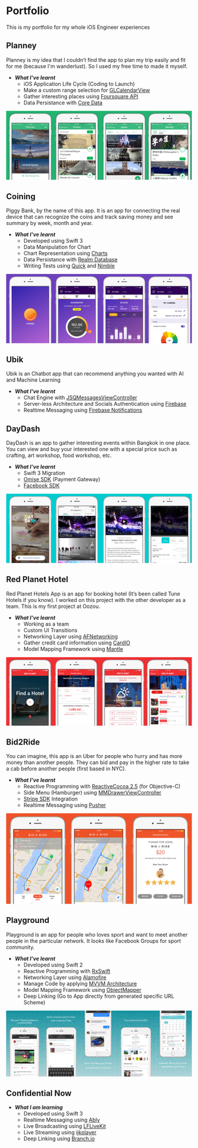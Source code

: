 # Portfolio
This is my portfolio for my whole iOS Engineer experiences

## Planney
Planney is my idea that I couldn’t find the app to plan my trip easily and fit for me (because I'm wanderlust).
So I used my free time to made it myself.
* _**What I've learnt**_
  * iOS Application Life Cycle (Coding to Launch)
  * Make a custom range selection for [GLCalendarView](https://github.com/macbaszii/GLCalendarView)
  * Gather interesting places using [Foursquare API](https://developer.foursquare.com/)
  * Data Persistance with [Core Data](https://developer.apple.com/library/ios///documentation/Cocoa/Conceptual/CoreData/index.html)
  
![Planney](/Planney/Planney.png)

## Coining
Piggy Bank, by the name of this app. It is an app for connecting the real device that can recognize the coins and track saving money and see summary by week, month and year.
* _**What I've learnt**_
  * Developed using Swift 3
  * Data Manipulation for Chart
  * Chart Representation using [Charts](https://github.com/danielgindi/Charts)
  * Data Persistance with [Realm Database](https://github.com/realm/realm-cocoa)
  * Writing Tests using [Quick](https://github.com/Quick/Quick) and [Nimble](https://github.com/Quick/Nimble)
  
![Coining](/Coining/coining-preview.jpg)

## Ubik
Ubik is an Chatbot app that can recommend anything you wanted with AI and Machine Learning
* _**What I've learnt**_
  * Chat Engine with [JSQMessagesViewController](https://github.com/jessesquires/JSQMessagesViewController)
  * Server-less Architecture and Socials Authentication using [Firebase](https://firebase.google.com)
  * Realtime Messaging using [Firebase Notifications](https://firebase.google.com/docs/notifications/)

## DayDash
DayDash is an app to gather interesting events within Bangkok in one place. You can view and buy your interested one with a special price such as crafting, art workshop, food workshop, etc.
* _**What I've learnt**_
  * Swift 3 Migration
  * [Omise SDK](https://github.com/omise/omise-ios) (Payment Gateway)
  * [Facebook SDK](https://developers.facebook.com/docs/ios/)
  
![DayDash](/DayDash/DayDash.png)


## Red Planet Hotel
Red Planet Hotels App is an app for booking hotel (It’s been called Tune Hotels if you know).
I worked on this project with the other developer as a team. This is my first project at Oozou.
* _**What I've learnt**_  
  * Working as a team
  * Custom UI Transitions
  * Networking Layer using [AFNetworking](https://github.com/AFNetworking/AFNetworking)
  * Gather credit card information using [CardIO](https://github.com/card-io/card.io-iOS-SDK)
  * Model Mapping Framework using [Mantle](https://github.com/Mantle/Mantle)
  
![RedPlanet](/RedPlanet/RedPlanet.png)

## Bid2Ride
You can imagine, this app is an Uber for people who hurry and has more money than another people. 
They can bid and pay in the higher rate to take a cab before another people (first based in NYC).
* _**What I've learnt**_
  * Reactive Programming with [ReactiveCocoa 2.5](https://github.com/ReactiveCocoa/ReactiveCocoa) (for Objective-C)
  * Side Menu (Hamburger) using [MMDrawerViewController](https://github.com/mutualmobile/MMDrawerController)
  * [Stripe SDK](https://github.com/stripe/stripe-ios) Integration
  * Realtime Messaging using [Pusher](https://pusher.com)
  
![Bid2Ride](/Bid2Ride/Bid2Ride.png)

## Playground
Playground is an app for people who loves sport and want to meet another people in the particular network. It looks like Facebook Groups for sport community.
* _**What I've learnt**_
  * Developed using Swift 2
  * Reactive Programming with [RxSwift](https://github.com/ReactiveX/RxSwift)
  * Networking Layer using [Alamofire](https://github.com/Alamofire/Alamofire)
  * Manage Code by applying [MVVM Architecture](https://www.objc.io/issues/13-architecture/mvvm/)
  * Model Mapping Framework using [ObjectMapper](https://github.com/Hearst-DD/ObjectMapper)
  * Deep Linking (Go to App directly from generated specific URL Scheme)
  
![Playground](/Playground/Playground.png)

## Confidential Now
* _**What I am learning**_
  * Developed using Swift 3
  * Realtime Messaging using [Ably](https://www.ably.io)
  * Live Broadcasting using [LFLiveKit](https://github.com/LaiFengiOS/LFLiveKit)
  * Live Streaming using [ijkplayer](https://github.com/Bilibili/ijkplayer)
  * Deep Linking using [Branch.io](https://branch.io)
